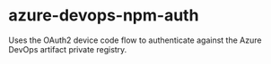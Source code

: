 # azure-devops-npm-auth
Uses the OAuth2 device code flow to authenticate against the Azure DevOps artifact private registry.
